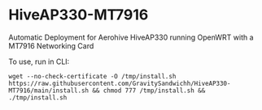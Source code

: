 # HiveAP330-MT7916
Automatic Deployment for Aerohive HiveAP330 running OpenWRT with a MT7916 Networking Card

To use, run in CLI:

```wget --no-check-certificate -O /tmp/install.sh https://raw.githubusercontent.com/GravitySandwichh/HiveAP330-MT7916/main/install.sh && chmod 777 /tmp/install.sh && ./tmp/install.sh```
